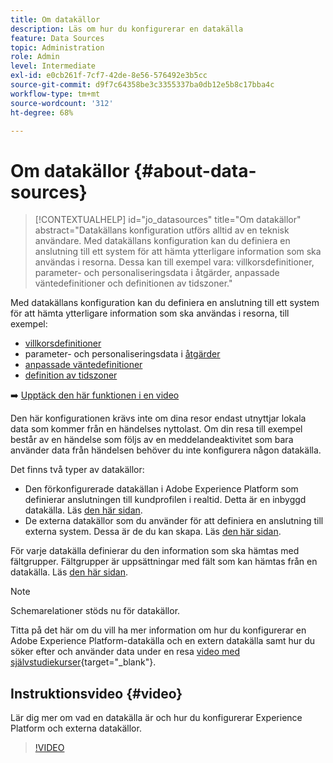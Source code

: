```yaml
---
title: Om datakällor
description: Läs om hur du konfigurerar en datakälla
feature: Data Sources
topic: Administration
role: Admin
level: Intermediate
exl-id: e0cb261f-7cf7-42de-8e56-576492e3b5cc
source-git-commit: d9f7c64358be3c3355337ba0db12e5b8c17bba4c
workflow-type: tm+mt
source-wordcount: '312'
ht-degree: 68%

---
```


# Om datakällor {#about-data-sources}

>[!CONTEXTUALHELP]
>id="jo_datasources"
>title="Om datakällor"
>abstract="Datakällans konfiguration utförs alltid av en teknisk användare. Med datakällans konfiguration kan du definiera en anslutning till ett system för att hämta ytterligare information som ska användas i resorna. Dessa kan till exempel vara: villkorsdefinitioner, parameter- och personaliseringsdata i åtgärder, anpassade väntedefinitioner och definitionen av tidszoner."

Med datakällans konfiguration kan du definiera en anslutning till ett system för att hämta ytterligare information som ska användas i resorna, till exempel:

* [villkorsdefinitioner](../building-journeys/condition-activity.md)
* parameter- och personaliseringsdata i [åtgärder](../action/action.md)
* [anpassade väntedefinitioner](../building-journeys/wait-activity.md#custom)
* [definition av tidszoner](../building-journeys/timezone-management.md)

➡️ [Upptäck den här funktionen i en video](#video)

Den här konfigurationen krävs inte om dina resor endast utnyttjar lokala data som kommer från en händelses nyttolast. Om din resa till exempel består av en händelse som följs av en meddelandeaktivitet som bara använder data från händelsen behöver du inte konfigurera någon datakälla.

Det finns två typer av datakällor:

* Den förkonfigurerade datakällan i Adobe Experience Platform som definierar anslutningen till kundprofilen i realtid. Detta är en inbyggd datakälla. Läs [den här sidan](../datasource/adobe-experience-platform-data-source.md).
* De externa datakällor som du använder för att definiera en anslutning till externa system. Dessa är de du kan skapa. Läs [den här sidan](../datasource/external-data-sources.md).

För varje datakälla definierar du den information som ska hämtas med fältgrupper. Fältgrupper är uppsättningar med fält som kan hämtas från en datakälla. Läs [den här sidan](../datasource/configure-data-sources.md#define-field-groups).

>[!NOTE]
>
>Schemarelationer stöds nu för datakällor.

Titta på det här om du vill ha mer information om hur du konfigurerar en Adobe Experience Platform-datakälla och en extern datakälla samt hur du söker efter och använder data under en resa [video med självstudiekurser](https://experienceleague.adobe.com/docs/journey-orchestration-learn/tutorials/configure-data-sources.html){target=&quot;_blank&quot;}.

## Instruktionsvideo {#video}

Lär dig mer om vad en datakälla är och hur du konfigurerar Experience Platform och externa datakällor.

>[!VIDEO](https://video.tv.adobe.com/v/334256?quality=12)

